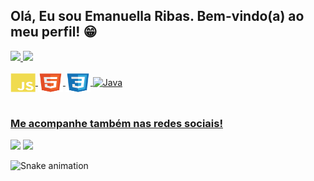 ## Olá, Eu sou Emanuella Ribas. Bem-vindo(a) ao meu perfil! 😁

 <div>
   <a href="https://github.com/manuribas">
   <img height="180em" src="https://github-readme-stats.vercel.app/api?username=manuribas&show_icons=true&theme=tokyonight&include_all_commits=true&count_private=true"/>
   <img height="180em" src="https://github-readme-stats.vercel.app/api/top-langs/?username=manuribas&layout=compact&langs_count=6&theme=tokyonight"/>

</div>
<div style="display: inline_block"><br>
  <img align="center" alt="Js" height="30" width="40" src="https://raw.githubusercontent.com/devicons/devicon/master/icons/javascript/javascript-plain.svg">
  <img align="center" alt="HTML" height="30" width="40" src="https://raw.githubusercontent.com/devicons/devicon/master/icons/html5/html5-original.svg">
  <img align="center" alt="CSS" height="30" width="40" src="https://raw.githubusercontent.com/devicons/devicon/master/icons/css3/css3-original.svg">
   <img align="center" alt="Java" height="30" width="40" src= "https://cdn.jsdelivr.net/gh/devicons/devicon/icons/java/java-original-wordmark.svg" />
</div>
 
 <br>
 
  ### Me acompanhe também nas redes sociais!
 
<div> 
   <a href = "mailto:emanuella.amorimm@gmail.com"><img src="https://img.shields.io/badge/-Gmail-%23333?style=for-the-badge&logo=gmail&logoColor=white" target="_blank"></a>
  <a href="https://www.linkedin.com/in/emanuella-ribas-a36997254/" target="_blank"><img src="https://img.shields.io/badge/-LinkedIn-%230077B5?style=for-the-badge&logo=linkedin&logoColor=white" target="_blank"></a> 
 
  ![Snake animation](https://github.com/manuribas/manuribas/blob/output/github-contribution-grid-snake.svg)

</div>
